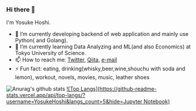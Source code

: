### Hi there 👋
I'm Yosuke Hoshi.
<!--
**YosukeHoshi/YosukeHoshi** is a ✨ _special_ ✨ repository because its `README.md` (this file) appears on your GitHub profile.
-->

- 🔭 I’m currently developing backend of web application and mainly use Python( and Golang).
- 🌱 I’m currently learning Data Analyzing and ML(and also Economics) at Tokyo University of Science.
- 📫 How to reach me: [Twitter](https://twitter.com/bond_317), [Qiita](https://qiita.com/YosukeHoshi), [e-mail](yosuke.star.520@gmail.com)
- ⚡ Fun fact: eating, drinking(whisky,beer,wine,shouchu with soda and lemon), workout, novels, movies, music, 
leather shoes


![Anurag's github stats](https://github-readme-stats.vercel.app/api?count_private=true&username=YosukeHoshi&count_private=true&show_icons=true&theme=radical)
[![Top Langs](https://github-readme-stats.vercel.app/api/top-langs/?username=YosukeHoshi&langs_count=5&hide=Jupyter Notebook)](https://github.com/anuraghazra/github-readme-stats)
